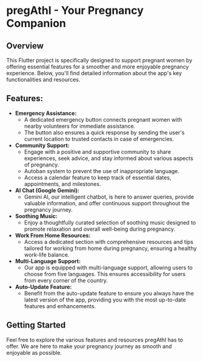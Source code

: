 <!DOCTYPE html>
<html lang="en">
<head>
    <meta charset="UTF-8">
    <meta name="viewport" content="width=device-width, initial-scale=1.0">
    <title>pregAthI - Your Pregnancy Companion</title>
</head>
<body>

<h1>pregAthI - Your Pregnancy Companion</h1>

<h2>Overview</h2>
<p>This Flutter project is specifically designed to support pregnant women by offering essential features for a smoother and more enjoyable pregnancy experience. Below, you'll find detailed information about the app's key functionalities and resources.</p>

<h2>Features:</h2>
<ul>
    <li><strong>Emergency Assistance:</strong>
        <ul>
            <li>A dedicated emergency button connects pregnant women with nearby volunteers for immediate assistance.</li>
            <li>The button also ensures a quick response by sending the user's current location to trusted contacts in case of emergencies.</li>
        </ul>
    </li>
    <li><strong>Community Support:</strong>
        <ul>
            <li>Engage with a positive and supportive community to share experiences, seek advice, and stay informed about various aspects of pregnancy.</li>
            <li>Autoban system to prevent the use of inappropriate language.</li>
            <li>Access a calendar feature to keep track of essential dates, appointments, and milestones.</li>
        </ul>
    </li>
    <li><strong>AI Chat (Google Gemini):</strong>
        <ul>
            <li>Gemini AI, our intelligent chatbot, is here to answer queries, provide valuable information, and offer continuous support throughout the pregnancy journey.</li>
        </ul>
    </li>
    <li><strong>Soothing Music:</strong>
        <ul>
            <li>Enjoy a thoughtfully curated selection of soothing music designed to promote relaxation and overall well-being during pregnancy.</li>
        </ul>
    </li>
    <li><strong>Work From Home Resources:</strong>
        <ul>
            <li>Access a dedicated section with comprehensive resources and tips tailored for working from home during pregnancy, ensuring a healthy work-life balance.</li>
        </ul>
    </li>
    <li><strong>Multi-Language Support:</strong>
        <ul>
            <li>Our app is equipped with multi-language support, allowing users to choose from five languages. This ensures accessibility for users from every corner of the country.</li>
        </ul>
    </li>
    <li><strong>Auto-Update Feature:</strong>
        <ul>
            <li>Benefit from the auto-update feature to ensure you always have the latest version of the app, providing you with the most up-to-date features and enhancements.</li>
        </ul>
    </li>
</ul>

<h2>Getting Started</h2>
<p>Feel free to explore the various features and resources pregAthI has to offer. We are here to make your pregnancy journey as smooth and enjoyable as possible.</p>

</body>
</html>
